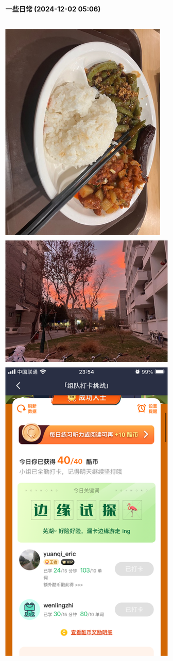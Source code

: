 
## 一些日常 (2024-12-02 05:06)

﻿



![一些日常-image0](output.assets/image0.jpeg)

![一些日常-image1](output.assets/image1.jpeg)

![一些日常-image2](output.assets/image2.png)

